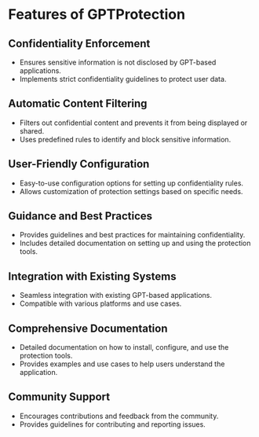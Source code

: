 # Features of GPTProtection

## Confidentiality Enforcement
- Ensures sensitive information is not disclosed by GPT-based applications.
- Implements strict confidentiality guidelines to protect user data.

## Automatic Content Filtering
- Filters out confidential content and prevents it from being displayed or shared.
- Uses predefined rules to identify and block sensitive information.

## User-Friendly Configuration
- Easy-to-use configuration options for setting up confidentiality rules.
- Allows customization of protection settings based on specific needs.

## Guidance and Best Practices
- Provides guidelines and best practices for maintaining confidentiality.
- Includes detailed documentation on setting up and using the protection tools.

## Integration with Existing Systems
- Seamless integration with existing GPT-based applications.
- Compatible with various platforms and use cases.

## Comprehensive Documentation
- Detailed documentation on how to install, configure, and use the protection tools.
- Provides examples and use cases to help users understand the application.

## Community Support
- Encourages contributions and feedback from the community.
- Provides guidelines for contributing and reporting issues.
